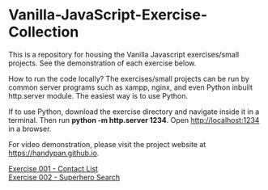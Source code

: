 # Vanilla-JavaScript-Exercise-Collection

This is a repository for housing the Vanilla Javascript exercises/small projects. See the demonstration of each exercise below.

How to run the code locally?
The exercises/small projects can be run by common server programs such as xampp, nginx, and even Python inbuilt http.server module. The easiest way is to use Python. 

If to use Python, download the exercise directory and navigate inside it in a terminal. Then run <b>python -m http.server 1234</b>. Open <a href="http://localhost:1234" target="_blank">http://localhost:1234</a> in a browser. 

For video demonstration, please visit the project website at <a href="https://handypan.github.io" target="_blank">https://handypan.github.io</a>.

[Exercise 001 - Contact List](https://handypan.github.io/Vanilla-JavaScript-Exercise-Collection/ex001-contact-list/)<br>
[Exercise 002 - Superhero Search](https://handypan.github.io/Vanilla-JavaScript-Exercise-Collection/ex002-superhero-search/)<br>